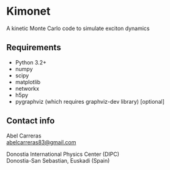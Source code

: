 Kimonet
=======
A kinetic Monte Carlo code to simulate exciton dynamics

Requirements
------------
- Python 3.2+ 
- numpy
- scipy
- matplotlib
- networkx
- h5py
- pygraphviz (which requires graphviz-dev library) [optional]

Contact info
------------
Abel Carreras  
abelcarreras83@gmail.com

Donostia International Physics Center (DIPC)  
Donostia-San Sebastian, Euskadi (Spain)
